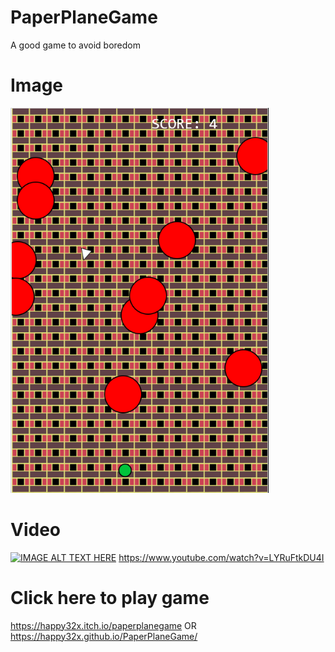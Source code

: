 # PaperPlaneGame

A good game to avoid boredom

# Image

![alt text](https://raw.githubusercontent.com/happy32x/PaperPlaneGame/master/assets/img/preview.bmp)

# Video

[![IMAGE ALT TEXT HERE](https://img.youtube.com/vi/LYRuFtkDU4I/0.jpg)](https://www.youtube.com/watch?v=LYRuFtkDU4I)
https://www.youtube.com/watch?v=LYRuFtkDU4I

# Click here to play game
https://happy32x.itch.io/paperplanegame
OR
https://happy32x.github.io/PaperPlaneGame/
